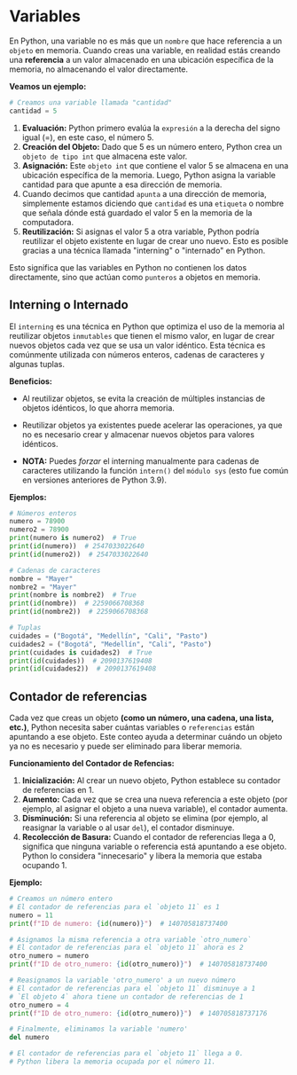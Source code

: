 # Variables

En Python, una variable no es más que un `nombre` que hace referencia a un `objeto` en memoria. Cuando creas una variable, en realidad estás creando una **referencia** a un valor almacenado en una ubicación específica de la memoria, no almacenando el valor directamente.

**Veamos un ejemplo:**

```py
# Creamos una variable llamada "cantidad"
cantidad = 5
```

1. **Evaluación:** Python primero evalúa la `expresión` a la derecha del signo igual (=), en este caso, el número 5.
2. **Creación del Objeto:** Dado que 5 es un número entero, Python crea un `objeto de tipo int` que almacena este valor.
3. **Asignación:** Este `objeto int` que contiene el valor 5 se almacena en una ubicación específica de la memoria. Luego, Python asigna la variable cantidad para que apunte a esa dirección de memoria.
4. Cuando decimos que cantidad `apunta` a una dirección de memoria, simplemente estamos diciendo que `cantidad` es una `etiqueta` o nombre que señala dónde está guardado el valor 5 en la memoria de la computadora.
5. **Reutilización:** Si asignas el valor 5 a otra variable, Python podría reutilizar el objeto existente en lugar de crear uno nuevo. Esto es posible gracias a una técnica llamada "interning" o "internado" en Python.

Esto significa que las variables en Python no contienen los datos directamente, sino que actúan como `punteros` a objetos en memoria.

## Interning o Internado

El `interning` es una técnica en Python que optimiza el uso de la memoria al reutilizar objetos `inmutables` que tienen el mismo valor, en lugar de crear nuevos objetos cada vez que se usa un valor idéntico. Esta técnica es comúnmente utilizada con números enteros, cadenas de caracteres y algunas tuplas.

**Beneficios:**

- Al reutilizar objetos, se evita la creación de múltiples instancias de objetos idénticos, lo que ahorra memoria.
- Reutilizar objetos ya existentes puede acelerar las operaciones, ya que no es necesario crear y almacenar nuevos objetos para valores idénticos.

- **NOTA:** Puedes _forzar_ el interning manualmente para cadenas de caracteres utilizando la función `intern()` del `módulo sys` (esto fue común en versiones anteriores de Python 3.9).

**Ejemplos:**

```py
# Números enteros
numero = 78900
numero2 = 78900
print(numero is numero2)  # True
print(id(numero))  # 2547033022640
print(id(numero2))  # 2547033022640

# Cadenas de caracteres
nombre = "Mayer"
nombre2 = "Mayer"
print(nombre is nombre2)  # True
print(id(nombre))  # 2259066708368
print(id(nombre2))  # 2259066708368

# Tuplas
cuidades = ("Bogotá", "Medellín", "Cali", "Pasto")
cuidades2 = ("Bogotá", "Medellín", "Cali", "Pasto")
print(cuidades is cuidades2)  # True
print(id(cuidades))  # 2090137619408
print(id(cuidades2))  # 2090137619408
```

## Contador de referencias

Cada vez que creas un objeto **(como un número, una cadena, una lista, etc.)**, Python necesita saber cuántas variables o `referencias` están apuntando a ese objeto. Este conteo ayuda a determinar cuándo un objeto ya no es necesario y puede ser eliminado para liberar memoria.

**Funcionamiento del Contador de Refencias:**

1. **Inicialización:** Al crear un nuevo objeto, Python establece su contador de referencias en 1.
2. **Aumento:** Cada vez que se crea una nueva referencia a este objeto (por ejemplo, al asignar el objeto a una nueva variable), el contador aumenta.
3. **Disminución:** Si una referencia al objeto se elimina (por ejemplo, al reasignar la variable o al usar `del`), el contador disminuye.
4. **Recolección de Basura:** Cuando el contador de referencias llega a 0, significa que ninguna variable o referencia está apuntando a ese objeto. Python lo considera "innecesario" y libera la memoria que estaba ocupando 1.

**Ejemplo:**

```py
# Creamos un número entero
# El contador de referencias para el `objeto 11` es 1
numero = 11
print(f"ID de numero: {id(numero)}")  # 140705818737400

# Asignamos la misma referencia a otra variable `otro_numero`
# El contador de referencias para el `objeto 11` ahora es 2
otro_numero = numero
print(f"ID de otro_numero: {id(otro_numero)}")  # 140705818737400

# Reasignamos la variable 'otro_numero' a un nuevo número
# El contador de referencias para el `objeto 11` disminuye a 1
# `El objeto 4` ahora tiene un contador de referencias de 1
otro_numero = 4
print(f"ID de otro_numero: {id(otro_numero)}")  # 140705818737176

# Finalmente, eliminamos la variable 'numero'
del numero

# El contador de referencias para el `objeto 11` llega a 0.
# Python libera la memoria ocupada por el número 11.
```
